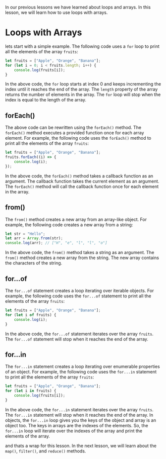 In our previous lessons we have learned about loops and arrays. In this lesson, we will learn how to use loops with arrays. 
# Loops with Arrays
lets start with a simple example. The following code uses a `for` loop to print all the elements of the array `fruits`:

```js
let fruits = ["Apple", "Orange", "Banana"];
for (let i = 0; i < fruits.length; i++) {
    console.log(fruits[i]);
}
```
In the above code, the `for` loop starts at index 0 and keeps incrementing the index until it reaches the end of the array. The `length` property of the array returns the number of elements in the array. The `for` loop will stop when the index is equal to the length of the array.

## forEach()
The above code can be rewritten using the `forEach()` method. The `forEach()` method executes a provided function once for each array element. For example, the following code uses the `forEach()` method to print all the elements of the array `fruits`:

```js
let fruits = ["Apple", "Orange", "Banana"];
fruits.forEach((i) => {
    console.log(i);
});
```
In the above code, the `forEach()` method takes a callback function as an argument. The callback function takes the current element as an argument. The `forEach()` method will call the callback function once for each element in the array.

## from()
The `from()` method creates a new array from an array-like object. For example, the following code creates a new array from a string:

```js
let str = "Hello";
let arr = Array.from(str);
console.log(arr); // ["H", "e", "l", "l", "o"]
```
In the above code, the `from()` method takes a string as an argument. The `from()` method creates a new array from the string. The new array contains the characters of the string.

## for...of
The `for...of` statement creates a loop iterating over iterable objects. For example, the following code uses the `for...of` statement to print all the elements of the array `fruits`:

```js
let fruits = ["Apple", "Orange", "Banana"];
for (let i of fruits) {
    console.log(i);
}
```
In the above code, the `for...of` statement iterates over the array `fruits`. The `for...of` statement will stop when it reaches the end of the array.

## for...in
The `for...in` statement creates a loop iterating over enumerable properties of an object. For example, the following code uses the `for...in` statement to print all the elements of the array `fruits`:

```js
let fruits = ["Apple", "Orange", "Banana"];
for (let i in fruits) {
    console.log(fruits[i]);
}
```
In the above code, the `for...in` statement iterates over the array `fruits`. The `for...in` statement will stop when it reaches the end of the array.
In objects, the `for...in` loop gives you the keys of the object and array is an object too. The keys in arrays are the indexes of the elements. So, the `for...in` loop will iterate over the indexes of the array and print the elements of the array.

and thats a wrap for this lesson. In the next lesson, we will learn about the `map()`, `filter()`, and `reduce()` methods.
